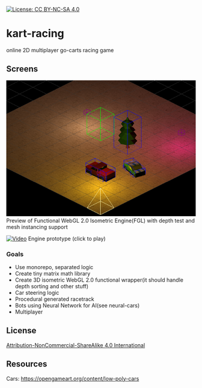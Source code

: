 [![License: CC BY-NC-SA 4.0](https://licensebuttons.net/l/by-nc-sa/4.0/80x15.png)](https://creativecommons.org/licenses/by-nc-sa/4.0/)

# kart-racing
online 2D multiplayer go-carts racing game

## Screens
![Isometric engine](/doc/screens/isometric-engine.png?raw=true "Isometric engine")<br />
Preview of Functional WebGL 2.0 Isometric Engine(FGL) with depth test and mesh instancing support

[![Video](https://i.imgur.com/JckXVQs.png)](https://www.youtube.com/watch?v=EDJOmJYySsc "Engine video")
Engine prototype (click to play)

### Goals
- Use monorepo, separated logic
- Create tiny matrix math library
- Create 3D isometric WebGL 2.0 functional wrapper(it should handle depth sorting and other stuff)
- Car steering logic
- Procedural generated racetrack
- Bots using Neural Network for AI(see neural-cars)
- Multiplayer

## License
[Attribution-NonCommercial-ShareAlike 4.0 International](https://github.com/Mati365/kart-racing/blob/master/LICENSE.md)

## Resources
Cars:
https://opengameart.org/content/low-poly-cars
